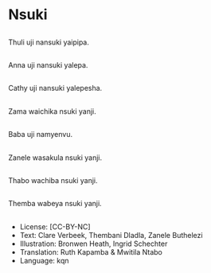 # Nsuki

##
Thuli uji nansuki yaipipa.

##
Anna uji nansuki yalepa.

##
Cathy uji nansuki yalepesha.

##
Zama waichika nsuki yanji.

##
Baba uji namyenvu.

##
Zanele wasakula nsuki yanji.

##
Thabo wachiba nsuki yanji.

##
Themba wabeya nsuki yanji.

##
* License: [CC-BY-NC]
* Text: Clare Verbeek, Thembani Dladla, Zanele Buthelezi
* Illustration: Bronwen Heath, Ingrid Schechter
* Translation: Ruth Kapamba & Mwitila Ntabo
* Language: kqn
